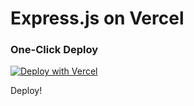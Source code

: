# Express.js on Vercel

### One-Click Deploy

[![Deploy with Vercel](https://vercel.com/button)](https://vercel.com/new/git/external?repository-url=https://github.com/jeffsee55/express-with-olly/tree/main&project-name=express-with-o11y&repository-name=express-with-o11y)

Deploy!
